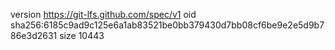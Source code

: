 version https://git-lfs.github.com/spec/v1
oid sha256:6185c9ad9c125e6a1ab83521be0bb379430d7bb08cf6be9e2e5d9b786e3d2631
size 10443
